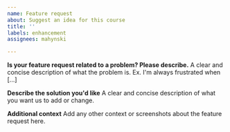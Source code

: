 ```yaml
---
name: Feature request
about: Suggest an idea for this course
title: ''
labels: enhancement
assignees: mahynski

---
```


**Is your feature request related to a problem? Please describe.**
A clear and concise description of what the problem is. Ex. I'm always frustrated when [...]

**Describe the solution you'd like**
A clear and concise description of what you want us to add or change.

**Additional context**
Add any other context or screenshots about the feature request here.
